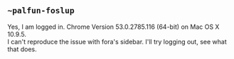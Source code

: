 ## `~palfun-foslup`
Yes, I am logged in. Chrome Version 53.0.2785.116 (64-bit) on Mac OS X 10.9.5.  
I can't reproduce the issue with fora's sidebar. I'll try logging out, see what that does.